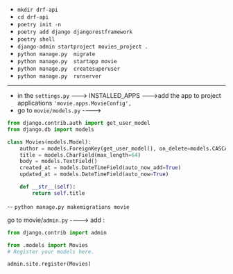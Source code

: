 - `mkdir drf-api`
- `cd drf-api`
- `poetry init -n`
- `poetry add django djangorestframework`
- `poetry shell`
- `django-admin startproject movies_project .`
- `python manage.py  migrate`
- `python manage.py  startapp movie`
- `python manage.py  createsuperuser`
- `python manage.py  runserver`
______________________________________________
- in the `settings.py` ---> INSTALLED_APPS --->add the app to project applications `'movie.apps.MovieConfig',`
- go to `movie/models.py` ----> 
```python
from django.contrib.auth import get_user_model
from django.db import models

class Movies(models.Model):
    author = models.ForeignKey(get_user_model(), on_delete=models.CASCADE)
    title = models.CharField(max_length=64)
    body = models.TextField()
    created_at = models.DateTimeField(auto_now_add=True)
    updated_at = models.DateTimeField(auto_now=True)

    def __str__(self):
        return self.title

```
-- `python manage.py makemigrations movie`

go to  movie/`admin.py` ----> add :
```python
from django.contrib import admin

from .models import Movies
# Register your models here.

admin.site.register(Movies)


```
